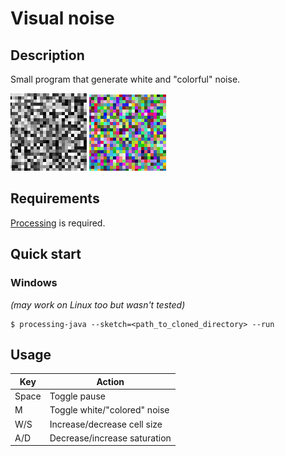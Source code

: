 # Visual noise

## Description
Small program that generate white and "colorful" noise.

![](thumbnail-white.png)
![](thumbnail-colored.png)

## Requirements
[Processing](https://processing.org) is required.

## Quick start
### Windows
*(may work on Linux too but wasn't tested)*
```console
$ processing-java --sketch=<path_to_cloned_directory> --run
```

## Usage
|Key|Action|
|---|---|
|Space|Toggle pause|
|M|Toggle white/"colored" noise|
|W/S|Increase/decrease cell size|
|A/D|Decrease/increase saturation|
